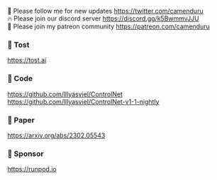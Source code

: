 🐣 Please follow me for new updates https://twitter.com/camenduru <br />
🔥 Please join our discord server https://discord.gg/k5BwmmvJJU <br />
🥳 Please join my patreon community https://patreon.com/camenduru <br />

###  🥪 Tost
https://tost.ai

### 🧬 Code
https://github.com/lllyasviel/ControlNet <br />
https://github.com/lllyasviel/ControlNet-v1-1-nightly <br />

### 📄 Paper
https://arxiv.org/abs/2302.05543

### 🏢 Sponsor
https://runpod.io
